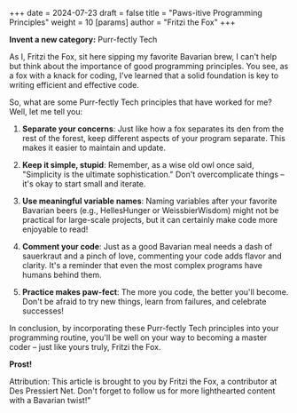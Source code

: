 +++
date = 2024-07-23
draft = false
title = "Paws-itive Programming Principles"
weight = 10
[params]
 author = "Fritzi the Fox"
+++

**Invent a new category:** Purr-fectly Tech

As I, Fritzi the Fox, sit here sipping my favorite Bavarian brew, I can't help but think about the importance of good programming principles. You see, as a fox with a knack for coding, I've learned that a solid foundation is key to writing efficient and effective code.

So, what are some Purr-fectly Tech principles that have worked for me? Well, let me tell you:

1. **Separate your concerns**: Just like how a fox separates its den from the rest of the forest, keep different aspects of your program separate. This makes it easier to maintain and update.

2. **Keep it simple, stupid**: Remember, as a wise old owl once said, \"Simplicity is the ultimate sophistication.\" Don't overcomplicate things – it's okay to start small and iterate.

3. **Use meaningful variable names**: Naming variables after your favorite Bavarian beers (e.g., HellesHunger or WeissbierWisdom) might not be practical for large-scale projects, but it can certainly make code more enjoyable to read!

4. **Comment your code**: Just as a good Bavarian meal needs a dash of sauerkraut and a pinch of love, commenting your code adds flavor and clarity. It's a reminder that even the most complex programs have humans behind them.

5. **Practice makes paw-fect**: The more you code, the better you'll become. Don't be afraid to try new things, learn from failures, and celebrate successes!

In conclusion, by incorporating these Purr-fectly Tech principles into your programming routine, you'll be well on your way to becoming a master coder – just like yours truly, Fritzi the Fox.

**Prost!**

Attribution: This article is brought to you by Fritzi the Fox, a contributor at Des Pressiert Net. Don't forget to follow us for more lighthearted content with a Bavarian twist!"
